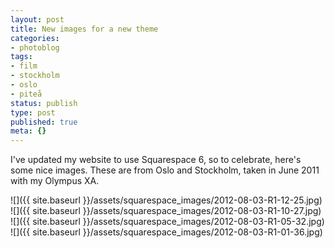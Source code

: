 ```yaml
---
layout: post
title: New images for a new theme
categories:
- photoblog
tags:
- film
- stockholm
- oslo
- piteå
status: publish
type: post
published: true
meta: {}
---
```


I've updated my website to use Squarespace 6, so to celebrate, here's some nice images. These are from Oslo and Stockholm, taken in June 2011 with my Olympus XA.

![]({{ site.baseurl }}/assets/squarespace_images/2012-08-03-R1-12-25.jpg)
![]({{ site.baseurl }}/assets/squarespace_images/2012-08-03-R1-10-27.jpg)
![]({{ site.baseurl }}/assets/squarespace_images/2012-08-03-R1-05-32.jpg)
![]({{ site.baseurl }}/assets/squarespace_images/2012-08-03-R1-01-36.jpg)
